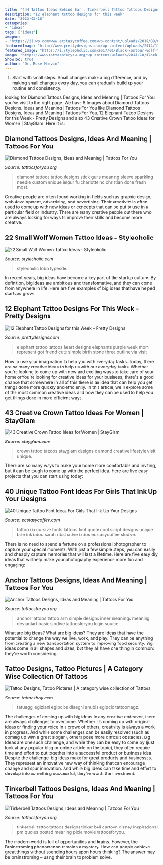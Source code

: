 ```yaml
---
title: "444 Tattoo Ideas Behind Ear : Tinkerbell Tattoo Tattoos Designs Tinker Bell Cartoon Disney Inspirational Pm Quotes Posted Meaning Pixie Movie Tattoosforyou"
description: "12 elephant tattoo designs for this week"
date: "2023-03-18"
categories:
- "ideas"
tags: ["ideas"]
images:
- "https://i1.wp.com/www.ecstasycoffee.com/wp-content/uploads/2016/09/Cursive-Quote-Tattoo-on-Rib.jpg?resize=600%2C350"
featuredImage: "http://www.prettydesigns.com/wp-content/uploads/2014/11/Small-Elephant-Tattoo1.jpg"
featured_image: "https://i.styleoholic.com/2017/01/Black-contour-wolf-tattoo.jpg"
image: "https://www.tattoosforyou.org/wp-content/uploads/2013/10/Black-Diamond-Tattoos.jpg"
ShowToc: true
author: "Dr. Rose Marvin"
---
```



1. Start with small steps. Small changes make a big difference, and by making small changes every day, you can gradually build up your routine and consistency.

	

		
looking for Diamond Tattoos Designs, Ideas and Meaning | Tattoos For You you've visit to the right page. We have 8 Images about Diamond Tattoos Designs, Ideas and Meaning | Tattoos For You like Diamond Tattoos Designs, Ideas and Meaning | Tattoos For You, 12 Elephant Tattoo Designs for this Week - Pretty Designs and also 43 Creative Crown Tattoo Ideas for Women | StayGlam. Here it is:
		
    
## Diamond Tattoos Designs, Ideas And Meaning | Tattoos For You

<img loading=lazy src="https://www.tattoosforyou.org/wp-content/uploads/2013/10/Black-Diamond-Tattoos.jpg" onerror="this.onerror=null;this.src='https://tse4.mm.bing.net/th?id=OIP.64vwFi-Z1XzEUDbcz-Vi4QHaJ4&amp;pid=15.1';" alt="Diamond Tattoos Designs, Ideas and Meaning | Tattoos For You">

_Source: tattoosforyou.org_

>diamond tattoos tattoo designs stick guns meaning sleeve sparkling needle custom unique imgur fu charlotte nc christian done fresh most. 

	

Creative people are often found working in fields such as graphic design, web development, advertising, and advertising. Their creativity is often used to come up with new ideas or concepts that can be put to use in a particular field or industry. There are many creative people out there who are always looking for ways to improve their skills and become more creative.

    
## 22 Small Wolf Women Tattoo Ideas - Styleoholic

<img loading=lazy src="https://i.styleoholic.com/2017/01/Black-contour-wolf-tattoo.jpg" onerror="this.onerror=null;this.src='https://tse2.mm.bing.net/th?id=OIP.u0dgmVwSTsGOlwwx9XEsOgHaJ4&amp;pid=15.1';" alt="22 Small Wolf Women Tattoo Ideas - Styleoholic">

_Source: styleoholic.com_

>styleoholic lobo typesde. 

	

In recent years, big ideas have become a key part of the startup culture. By definition, big ideas are ambitious and transformative, and they can come from anywhere in life. Here are five examples of big ideas that have helped startups grow: 

    
## 12 Elephant Tattoo Designs For This Week - Pretty Designs

<img loading=lazy src="http://www.prettydesigns.com/wp-content/uploads/2014/11/Small-Elephant-Tattoo1.jpg" onerror="this.onerror=null;this.src='https://tse1.mm.bing.net/th?id=OIP.JGPtfoaYYlu2O27IsLal7QHaJ3&amp;pid=15.1';" alt="12 Elephant Tattoo Designs for this Week - Pretty Designs">

_Source: prettydesigns.com_

>elephant tattoo tattoos heart designs elephants purple week mom represent got friend cute simple birth stone three outline via visit. 

	

How to use your imagination to help you with everyday tasks.
Today, there are so many creative ideas to help us with our everyday tasks. Whether you're looking to come up with new and exciting ways to take care of your home orYou're looking for creative ideas for your business, there's a good chance that somewhere in all of this there is an idea that can help you get things done more quickly and efficiently. In this article, we'll explore some of the most common creative ideas and how they can be used to help you get things done in more efficient ways.

    
## 43 Creative Crown Tattoo Ideas For Women | StayGlam

<img loading=lazy src="https://stayglam.com/wp-content/uploads/2017/05/Untitled-design-23.jpg" onerror="this.onerror=null;this.src='https://tse3.mm.bing.net/th?id=OIP.GoRTLDj2k2WmZCPNI1Oa3AHaEf&amp;pid=15.1';" alt="43 Creative Crown Tattoo Ideas for Women | StayGlam">

_Source: stayglam.com_

>crown tattoo tattoos stayglam designs diamond creative lifestyle visit unique. 

	

There are so many ways to make your home more comfortable and inviting, but it can be tough to come up with the perfect idea. Here are five easy projects that you can start using today: 

    
## 40 Unique Tattoo Font Ideas For Girls That Ink Up Your Designs

<img loading=lazy src="https://i1.wp.com/www.ecstasycoffee.com/wp-content/uploads/2016/09/Cursive-Quote-Tattoo-on-Rib.jpg?resize=600%2C350" onerror="this.onerror=null;this.src='https://tse1.mm.bing.net/th?id=OIP.H5beR2PuixuAUgd-OM3UOQHaEU&amp;pid=15.1';" alt="40 Unique Tattoo Font Ideas For Girls That Ink Up Your Designs">

_Source: ecstasycoffee.com_

>tattoo rib cursive fonts tattoos font quote cool script designs unique brie ink tatoo sarah ribs hative tattos ecstasycoffee slodive. 

	

There is no need to spend a fortune on a professional photographer to capture your special moments. With just a few simple steps, you can easily and cheaply capture memories that will last a lifetime. Here are five easy diy ideas that will help make your photography experience more fun and engaging:

    
## Anchor Tattoos Designs, Ideas And Meaning | Tattoos For You

<img loading=lazy src="http://www.tattoosforyou.org/wp-content/uploads/2013/09/Simple-Anchor-Tattoo.jpg" onerror="this.onerror=null;this.src='https://tse1.mm.bing.net/th?id=OIP.Ga9ghWQpJ8b4Pj2xBe-KiwHaJ4&amp;pid=15.1';" alt="Anchor Tattoos Designs, Ideas and Meaning | Tattoos For You">

_Source: tattoosforyou.org_

>anchor tattoos tattoo arm simple designs inner meanings meaning deviantart basic slodive tattoosforyou login source. 

	

What are big ideas?
What are big ideas? They are ideas that have the potential to change the way we live, work, and play. They can be anything from creating a new transportation system to improving food security. Big ideas come in all shapes and sizes, but they all have one thing in common: they're worth considering.

    
## Tattoo Designs, Tattoo Pictures | A Category Wise Collection Of Tattoos

<img loading=lazy src="http://www.tattoosboy.com/wp-content/uploads/2016/03/Egyptian-God-Tattoo-On-Shoulder-TB120.jpg" onerror="this.onerror=null;this.src='https://tse3.mm.bing.net/th?id=OIP.PrAfTPo9DqR7gqaA_moEXAHaJ4&amp;pid=15.1';" alt="Tattoo Designs, Tattoo Pictures | A category wise collection of Tattoos">

_Source: tattoosboy.com_

>tatuaggi egiziani egipcios disegni anubis egipcio tattoomagz. 

	

The challenges of coming up with big ideas
In any creative endeavor, there are always challenges to overcome. Whether it’s coming up with original ideas or finding your voice in a crowd of others, creativity is always a work in progress. And while some challenges can be easily resolved (such as coming up with a great slogan), others pose more difficult obstacles. Big Ideas are one such challenge, and while they can be easy to come by (just look at any popular blog or online article on the topic), they often require time and effort to put together into a successful product or business idea.
Despite the challenge, big ideas make for great products and businesses. They represent an innovative new way of thinking that can encourage change and spur innovation. And while big ideas can take time and effort to develop into something successful, they’re worth the investment.

    
## Tinkerbell Tattoos Designs, Ideas And Meaning | Tattoos For You

<img loading=lazy src="https://www.tattoosforyou.org/wp-content/uploads/2016/03/Tinkerbell-Tattoo-Designs.jpg" onerror="this.onerror=null;this.src='https://tse4.mm.bing.net/th?id=OIP.ckLEcHomM7OIOAyDjMPpFgHaJ4&amp;pid=15.1';" alt="Tinkerbell Tattoos Designs, Ideas and Meaning | Tattoos For You">

_Source: tattoosforyou.org_

>tinkerbell tattoo tattoos designs tinker bell cartoon disney inspirational pm quotes posted meaning pixie movie tattoosforyou. 

	

The modern world is full of opportunities and brains. However, the Brainstroming phenomenon remains a mystery. How can people achieve great things without spending hours upon hours thinking? The answer may be brainstroming – using their brain to problem solve.

